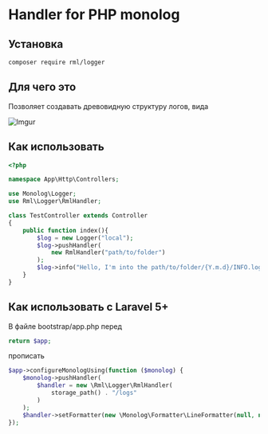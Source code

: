 # Handler for PHP monolog
## Установка
```bash
composer require rml/logger
```
## Для чего это
Позволяет создавать древовидную структуру логов, вида

![Imgur](http://i.imgur.com/VTl0ZvR.jpg)
## Как использовать
```php
<?php

namespace App\Http\Controllers;

use Monolog\Logger;
use Rml\Logger\RmlHandler;

class TestController extends Controller
{
    public function index(){
        $log = new Logger("local");
        $log->pushHandler(
            new RmlHandler("path/to/folder")
        );
        $log->info("Hello, I'm into the path/to/folder/{Y.m.d}/INFO.log file");
    }
}
```

## Как использовать с Laravel 5+
В файле bootstrap/app.php перед
```php
return $app;
```
прописать
```php
$app->configureMonologUsing(function ($monolog) {
    $monolog->pushHandler(
        $handler = new \Rml\Logger\RmlHandler(
            storage_path() . "/logs"
        )
    );
    $handler->setFormatter(new \Monolog\Formatter\LineFormatter(null, null, true, true));
});
```